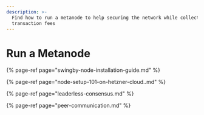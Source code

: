 ```yaml
---
description: >-
  Find how to run a metanode to help securing the network while collecting
  transaction fees
---
```


# Run a Metanode

{% page-ref page="swingby-node-installation-guide.md" %}

{% page-ref page="node-setup-101-on-hetzner-cloud..md" %}

{% page-ref page="leaderless-consensus.md" %}

{% page-ref page="peer-communication.md" %}




